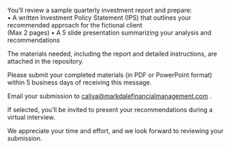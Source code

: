 You’ll review a sample quarterly investment report and prepare:
<br>
• A written Investment Policy Statement (IPS) that outlines your recommended approach for the fictional client <br> (Max 2 pages)
• A 5 slide presentation summarizing your analysis and recommendations <br>

The materials needed, including the report and detailed instructions, are attached in the repository.

Please submit your completed materials (in PDF or PowerPoint format) within 5 business days of receiving this message.

Email your submission to caliya@markdalefinancialmanagement.com
.

If selected, you’ll be invited to present your recommendations during a virtual interview.

We appreciate your time and effort, and we look forward to reviewing your submission.
